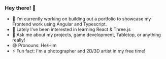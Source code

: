 ### Hey there! 👋

- 🔭 I’m currently working on building out a portfolio to showcase my Frontend work using Angular and Typescript.
- 🌱 Lately I've been interested in learning React & Three.js
- 💬 Ask me about my projects, game development, Tabletop, or anything really!
- 😄 Pronouns: He/Him
- ⚡ Fun fact: I'm a photographer and 2D/3D artist in my free time!
